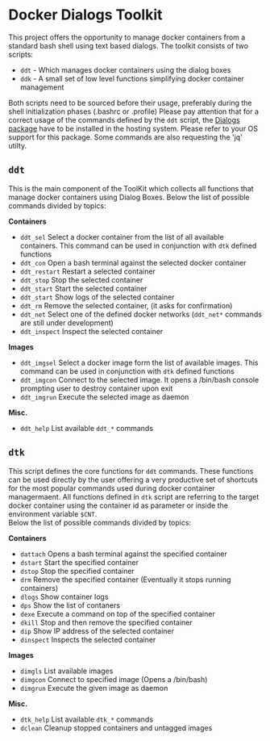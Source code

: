# Docker Dialogs Toolkit
This project offers the opportunity to manage docker containers from a standard bash shell using text based dialogs.
The toolkit consists of two scripts:

 + `ddt` - Which manages docker containers using the dialog boxes
 + `ddk` - A small set of low level functions simplifying docker container management
 
Both scripts need to be sourced before their usage, preferably during the shell initialization phases (.bashrc or .profile)
Please pay attention that for a correct usage of the commands defined by the `ddt` script, the [Dialogs package](http://invisible-island.net/dialog/dialog.html) have to be installed in the hosting system. Please refer to your OS support for this package.
Some commands are also requesting the 'jq' utilty.

## `ddt`
This is the main component of the ToolKit which collects all functions that manage docker containers using Dialog Boxes.
Below the list of possible commands divided by topics:
 
**Containers**
 + `ddt_sel` Select a docker container from the list of all available containers. This command can be used in conjunction with `dtk` defined functions
 + `ddt_con` Open a bash terminal against the selected docker container
 + `ddt_restart` Restart  a selected container
 + `ddt_stop` Stop the selected container
 + `ddt_start` Start the selected container
 + `ddt_start` Show logs of the selected container
 + `ddt_rm` Remove the selected container, (it asks for confirmation)
 + `ddt_net` Select one of the defined docker networks (`ddt_net*` commands are still under development)
 + `ddt_inspect` Inspect the selected container

**Images**
 + `ddt_imgsel` Select a docker image form the list of available images. This command can be used in conjunction with `dtk` defined functions
 + `ddt_imgcon` Connect to the selected image. It opens a /bin/bash console prompting user to destroy container upon exit
 + `ddt_imgrun` Execute the selected image as daemon

**Misc.**
 + `ddt_help` List available `ddt_*` commands

## `dtk`
This script defines the core functions for `ddt` commands. These functions can be used directly by the user offering a very productive set of shortcuts for the most popular commands used during docker container managermaent.
All functions defined in `dtk` script are referring to the target docker container using the container id as parameter or inside the environment variable `$CNT`.\
Below the list of possible commands divided by topics:

**Containers**
 + `dattach` Opens a bash terminal against the specified container
 + `dstart` Start the specified container
 + `dstop` Stop the specified container
 + `drm` Remove the specified container (Eventually it stops running containers)
 + `dlogs` Show container logs
 + `dps` Show the list of contaners
 + `dexe`  Execute a command on top of the specified container
 + `dkill` Stop and then remove the specified container
 + `dip` Show IP address of the selected container
 + `dinspect` Inspects the selected container

**Images**
 + `dimgls` List available images
 + `dimgcon` Connect to specified image (Opens a /bin/bash)
 + `dimgrun` Execute the given image as daemon
 
**Misc.**
 + `dtk_help` List available `dtk_*` commands
 + `dclean` Cleanup stopped containers and untagged images

